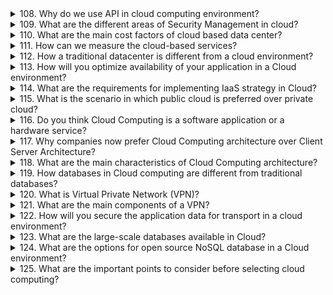 

<details>
 <summary>108. Why do we use API in cloud computing environment? </summary>
  <p>Application Programming Interfaces (API) is used in cloud computing environment for accessing many services. APIs are very easy to use. They 
provide a quick option to create different set of applications in cloud environment.</p>
<p>An API provides a simple interface that can be used in multiple scenarios. </p>
<p> There are different types of clients for cloud computing APIs. It is easier to serve different needs of multiple clients with APIs in cloud computing environment.
 </p>
</details>


<details>
 <summary>109. What are the different areas of Security Management in cloud?  </summary>
  <p>Different areas of Security management in cloud are as folows:</p>
    <ol>
        <li><b>I. Identity Management : </b>This aspect creates dif erent level of users, roles and their credentials to access the services in cloud. </li>
        <li><b>II. Access Control : </b>In this area, we create multiple levels of permissions and access areas that can be given to a user or role for 
accessing a service in cloud environment. </li>
        <li><b>III. Authentication :</b> In this area, we check the credentials of a user and confirm that it is the correct user. Generaly this is done by 
user password and multi-factor authentication like-verification by a one-time use code on cel phone. </li>
        <li><b>IV. Authorization :</b> In this aspect, we check for the permissions that are given to a user or role. If a user is authorized to access a 
service, they are alowed to use it in the cloud environment.</li>
    </ol>
</details>


<details>
 <summary>110. What are the main cost factors of cloud based data center? </summary>
  <p>Costs in a Cloud based data center are different from a traditional data center. Main cost factors of cloud based data center are as follows: </p>
    <ol>
        <li><b>I. Labor cost :</b> We need skilled staff that can work with the cloud-based datacenter that we have selected for our operation. Since 
cloud is not a very old technology, it may get difficult to get the right skil people for handling cloud based datacenter. </li>
        <li><b>II. Power cost :</b> In some cloud operations, power costs are borne by the client. Since it is a variable cost, it can increase with the 
increase in scale and usage. </li>
        <li><b>III. Computing cost : </b>The biggest cost in Cloud environment is the cost that we pay to Cloud provider for giving us computing 
resources. This cost is much higher compared to the labor or power costs. </li>
    </ol>
</details>



<details>
 <summary>111. How can we measure the cloud-based services? </summary>
  <p>
In a cloud-computing environment we pay for the services that we use. So main criteria to measure a cloud based service its usage.  </p>
   <p>For computing resource we measure by usage in terms of time and the power of computing resource.  </p>
<p>For a storage resource we measure by usage in terms of bytes (giga bytes) and bandwidth used in data transfer. </p>

<p> Another important aspect of measuring a cloud service is its availability. A cloud provider has to specify the service level agreement (SLA) for the 
time for which service wil be available in cloud. </p>
    
</details>


<details>
 <summary> 112. How a traditional datacenter is different from a cloud environment?</summary>
  <p>In a traditional datacenter the cost of increasing the scale of computing environment is much higher than a Cloud computing environment. Also in a 
traditional data center, there are not much benefits of scaling down the operation when demand decreases. Since most of the expenditure is in 
capital spent of buying servers etc., scaling down just saves power cost, which is very less compared to other fixed costs.   </p>
   <p> 
Also in a Cloud environment there is no need to higher a large number of operations staf to maintain the datacenter. Cloud provider takes care of 
maintaining and upgrading the resources in Cloud environment. </p>
<p>With a traditional datacenter, people cost is very high since we have to hire a large number of technical operation people for in-house datacenter. </p>
    
</details>


<details>
 <summary> 113. How will you optimize availability of your application in a Cloud environment? </summary>
  <p> 
In a Cloud environment, it is important to optimize the availability of an application by implementing disaster recovery strategy. For disaster 
recovery we create a backup application in another location of cloud environment. In case of complete failure at a data center we use the disaster 
recovery site to run the application.   </p>
   <p> 
Another aspect of cloud environment is that servers often fail or go down. In such a scenario it is important to implement the application in such a 
way that we just kil the slow server and restart another server to handle the traffic seamlessly. </p>

</details>


<details>
 <summary>114. What are the requirements for implementing IaaS strategy in Cloud?  </summary>
  <p>Main requirements to implement IAAS are as folows:  </p>
    <ol>
        <li><b>I. Operating System(OS):</b> We need an OS to support hypervisor in IaaS. We can use open source OS like Linux for this purpose.  </li>
        <li><b>II. Networking :</b> We have to define and implement networking topology for IaaS implementation. We can use public or private 
network for this. </li>
        <li><b>III. Cloud Model :</b> We have to select the right cloud model for implementing IaaS strategy. It can be SaaS, PaaS or CaaS. </li>
    </ol>
</details>


<details>
 <summary>115. What is the scenario in which public cloud is preferred over private cloud?   </summary>
  <p> In a startup mode often we want to test our idea. In such a scenario it makes sense to setup application in public cloud. It is much faster and 
cheaper to use public cloud over private cloud.  </p>
  <p> Remember security is a major concern in public cloud. But with time and changes in technology, even public cloud is very secure.  </p>
    
</details>



<details>
 <summary>116. Do you think Cloud Computing is a software application or a hardware service? </summary>
  <p> Cloud Computing is neither a software application nor a hardware service. Cloud computing is a systemarchitecture that can be used to implement 
software as wel as hardware strategy of an organization.  </p>
  <p>Cloud Computing is a highly scalable, highly available and cost ef ective solution for software and hardware needs of an application. </p>
  <p>Cloud Computing provides great ease of use in running the software in cloud environment. It is also very fast to implement compared with any 
other traditional strategy.</p>
    
</details>


<details>
 <summary>117. Why companies now prefer Cloud Computing architecture over Client Server Architecture? </summary>
  <p>  
In Client Server architecture there is one to one communication between client and server. Server is often at in-house datacenter and client can 
access same server from anywhere. If client is at a remote location, the communication can have high latency.  </p>
  <p>In Cloud Computing there can be multiple servers in the cloud. There wil be a Cloud controler that directs the requests to right server node. In 
such a scenario clients can access cloud-based service from any location and they can be directed to the one nearest to them. </p>
  <p>Another reason for Cloud computing architecture is high availability. Since there are multiple servers behind the cloud, even if one server is down, 
another server can serve the clients seamlessly.</p>
    
</details>


<details>
 <summary>118. What are the main characteristics of Cloud Computing architecture?  </summary>
  <p>Main characteristics of Cloud Computing architecture are as folows:  </p>
  <ol>
        <li><b>I. Elasticity : </b>In Cloud Computing system is highly elastic in the sense that it can easily adapt itself to increase or decrease in load. 
There is no need to take urgent actions when there is surge in traf ic requests.</li>
        <li><b>II. Self-service provisioning :</b> In Cloud environment users can provision new resources on their own by just caling some APIs. 
There is no need to fill forms and order actual hardware from vendors.</li>
        <li><b>III. Automated de-provisioning :</b> In case demand/load decreases, extra resources can be automatically shut down in Cloud 
computing environment.</li>
        <li><b>IV. Standard Interface :</b> There are standard interfaces to start, stop, suspend or remove an instance in Cloud environment. Most of 
the services are accessible via public and standard APIs in Cloud computing. </li>
        <li><b>V. Usage based Billing : </b>In a Cloud environment, users are charged for their usage of resources. They can forecast their bil and 
costs based on the growth they are expecting in their load. </li>
    </ol>
</details>



<details>
 <summary>119. How databases in Cloud computing are different from traditional databases? </summary>
  <p> In a Cloud environment, companies often use dif erent kind of data to store. There are data like email, images, video, pdf, graph etc. in a Cloud 
environment. To store this data often NoSQL databases are used.   </p>
  <p>A NoSQL database like MongoDB provides storage and retrieval of data that cannot be stored ef iciently in a traditional RDBMS.  </p>
  <p> Database like Neo4J provides features to store graph data like Facebook, LinkedIn etc. in a cloud environment.</p>
<p>  
Hadoop like database help in storing Big Data based information. It can handle very large-scale information that is generated in a large-scale 
environment. </p>  

</details>


<details>
 <summary>120. What is Virtual Private Network (VPN)? </summary>
  <p>  In a Cloud environment, we can create a virtual private network (VPM) that can be solely used by only one client. This is a secure network in 
which data transfer between servers of same VPN is very secure.  </p>
  <p>By using VPN, an organization uses the public network in a private manner. It increases the privacy of an organization’s data transfer in a cloud 
environment.  </p>
  
</details>



<details>
 <summary>121. What are the main components of a VPN? </summary>
  <p>Virtual Private Network (VPN) consists of following main components:  </p>
  <ol>
        <li><b>I. Network Access Server (NAS): </b>A NAS server is responsible for setting up tunnels in a VPN that is accesses remotely. It 
maintains these tunnels that connect clients to VPN. </li>
        <li><b>II. Firewall :</b> It is the software that creates barrier between VPN and public network. It protects the VPN from malicious activity that 
can be done from the outside network.</li>
        <li><b>III. AAA Server : </b>This is an authentication and authorization server that controls the access and usage of VPN. For each request to 
use VPN, AAA server checks the user for correct permissions</li>
        <li><b>IV. Encryption : </b>In a VPN, encryption algorithms protect the important private data from malicious users. </li>
    </ol>
</details>




<details>
 <summary>122. How will you secure the application data for transport in a cloud environment? </summary>
  <p> With ease of use in Cloud environment comes the important aspect of keeping data secure. Many organizations have data that is transferred from 
their traditional datacenter to Cloud datacenter.  </p>
  <p>During the transit of data it is important to keep it secure. Once of the best way to secure data is by using HTTPS protocol over Secure Socket 
Layer (SSL).</p>
<p>Another important point is to keep the data always encrypted. This protects data from being accessed by any unauthorized user during transit. </p>
  
</details>



<details>
 <summary>123. What are the large-scale databases available in Cloud? </summary>
  <p> 
In Cloud computing scale is not a limit. So there are very large-scale databases available from cloud providers. Some of these are:  </p>
  <ol>
        <li><b>I. Amazon DynamoDB :</b> Amazon Web Services (AWS) provides a NoSQL web service caled DynamoDB that provides highly 
available and partition tolerant database system. It has a multi-master design. It uses synchronous replication across multiple 
datacenters. We can easily integrate it with MapReduce and Elastic MapReduce of AWS. </li>
        <li><b>II. Google Bigtable :</b> This is a very large-scale high performance cloud based database option from Google. It is available on Google 
Cloud. It can be scaled to peta bytes. It is a Google proprietary implementation. In Bigtable, two arbitrary string values, row key 
and column key, and timestamp are mapped to an arbitrary byte array. In Bigtable MapReduce algorithm is used for modifying and 
generating the data. </li>
        <li><b>III. Microsoft Azure SQL Database :</b> Microsoft Azure provides cloud based SQL database that can be scaled very easily for 
increased demand. It has very good security features and it can be even used to build multi-tenant apps to service multiple 
customers in cloud. </li>
    </ol>
</details>



<details>
 <summary>124. What are the options for open source NoSQL database in a Cloud environment?</summary>
  <p> Most of the cloud-computing providers support Open Source NoSQL databases. Some of these databases are:</p>
  <ol>
        <li><b>I. Apache CouchDB :</b> It is a document based NoSQL database from Apache Open Source. It is compatible with Couch 
Replication Protocol. It can communicate in native JSON and can store binary data very wel.</li>
        <li><b>II. HBase :</b> It is a NoSQL database for use with Hadoop based software. It is also available as Open Source from Apache. It is a 
scalable and distributed Big Data database.  </li>
        <li><b>III. MongoDB :</b> It is an open source database system that of ers a flexible data model that can be used to store various kinds of data. 
It provides high performance and always-on user experience.</li>
    </ol>
</details>






<details>
 <summary>125. What are the important points to consider before selecting cloud computing? </summary>
  <p> Cloud computing is a very good option for an organization to scale and outsource its software/hardware needs. But before selecting a cloud 
provider it is important to consider following points:   </p>
  <ol>
        <li><b>I. Security : </b>One of the most important points is security of the data. We should ask the cloud provider about the options to keep 
data secure in cloud during transit and at rest. </li>
        <li><b>II. Data Integrity : </b>Another important point is to maintain the integrity of data in cloud. It is essential to keep data accurate and 
complete in cloud environment.  </li>
        <li><b>III. Data Loss :</b> In a cloud environment, there are chances of data loss. So we should know the provisions to minimize the data loss. It 
can be done by keeping backup of data in cloud. Also there should be reliable data recovery options in case of data loss.  </li>
<li><b>IV. Compliance :</b> While using a cloud environment one must be aware of the rules and regulations that have to be followed to use the 
cloud. There compliance issues with storing data of a user in an external provider’s location/servers.</li>
<li><b>V. Business Continuity :</b> In case of any disaster, it is important to create business continuity plans so that we can provide 
uninterrupted service to our end users.</li>
<li><b>VI. Availability :</b> Another important point is the availability of data and services in a cloud-computing environment. It is very important 
to provide high availability for a good customer experience.</li>
<li><b>VII. Storage Cost :</b> Since data is stored in cloud, it may be very cheap to store the data. But the real cost can come in transfer of data 
when we have to pay by bandwidth usage. So storage cost of data in cloud should also include the access cost of data transfer.</li>
<li><b>VIII. Computing Cost :</b> One of the highest costs of cloud is computing cost. It can be very high cost with the increase of scale. So 
cloud computing options should be wisely considered in conjunction with computing cost charged for them.</li>
    </ol>
</details>
